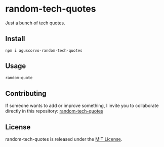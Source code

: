 # random-tech-quotes

Just a bunch of tech quotes.

## Install

```npm
npm i aguscorvo-random-tech-quotes

```

## Usage

```bash
random-quote
```

## Contributing

If someone wants to add or improve something, I invite you to collaborate directly in this repository: [random-tech-quotes](https://github.com/aguscorvo/random-tech-quotes)

## License

random-tech-quotes is released under the [MIT License](https://opensource.org/licenses/MIT).
